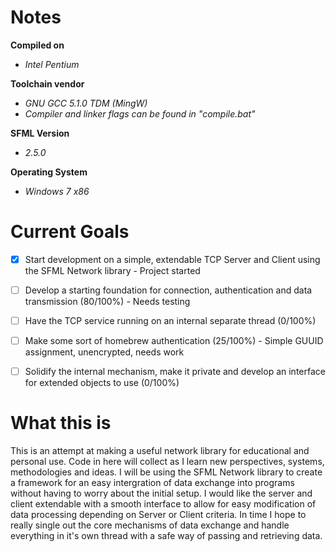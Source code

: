 # Notes

**Compiled on**
- *Intel Pentium*  

**Toolchain vendor**
- *GNU GCC 5.1.0 TDM (MingW)*  
- *Compiler and linker flags can be found in "compile.bat"*   

**SFML Version**
- *2.5.0*  

**Operating System**
- *Windows 7 x86*   

# Current Goals

- [x] Start development on a simple, extendable TCP Server and Client using the SFML Network library - Project started
- [ ] Develop a starting foundation for connection, authentication and data transmission (80/100%) - Needs testing 
- [ ] Have the TCP service running on an internal separate thread (0/100%)
- [ ] Make some sort of homebrew authentication (25/100%) - Simple GUUID assignment, unencrypted, needs work
- [ ] Solidify the internal mechanism, make it private and develop an interface for extended objects to use (0/100%)


# What this is

This is an attempt at making a useful network library for educational and personal use. Code in here will collect as I learn new perspectives, systems, methodologies and ideas. I will be using the SFML Network library to create a framework for an easy intergration of data exchange into programs without having to worry about the initial setup. I would like the server and client extendable with a smooth interface to allow for easy modification of data processing depending on Server or Client criteria. In time I hope to really single out the core mechanisms of data exchange and handle everything in it's own thread with a safe way of passing and retrieving data.
